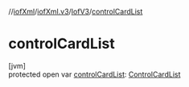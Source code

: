 //[iofXml](../../../index.md)/[iofXml.v3](../index.md)/[IofV3](index.md)/[controlCardList](control-card-list.md)

# controlCardList

[jvm]\
protected open var [controlCardList](control-card-list.md): [ControlCardList](../-control-card-list/index.md)
